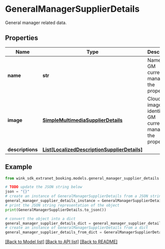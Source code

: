 # GeneralManagerSupplierDetails

General manager related data.

## Properties

Name | Type | Description | Notes
------------ | ------------- | ------------- | -------------
**name** | **str** | Name of GM currently managing the property. | 
**image** | [**SimpleMultimediaSupplierDetails**](SimpleMultimediaSupplierDetails.md) | Cloudinary image identifier of GM currently managing the property. | [optional] 
**descriptions** | [**List[LocalizedDescriptionSupplierDetails]**](LocalizedDescriptionSupplierDetails.md) |  | [optional] 

## Example

```python
from wink_sdk_extranet_booking.models.general_manager_supplier_details import GeneralManagerSupplierDetails

# TODO update the JSON string below
json = "{}"
# create an instance of GeneralManagerSupplierDetails from a JSON string
general_manager_supplier_details_instance = GeneralManagerSupplierDetails.from_json(json)
# print the JSON string representation of the object
print(GeneralManagerSupplierDetails.to_json())

# convert the object into a dict
general_manager_supplier_details_dict = general_manager_supplier_details_instance.to_dict()
# create an instance of GeneralManagerSupplierDetails from a dict
general_manager_supplier_details_from_dict = GeneralManagerSupplierDetails.from_dict(general_manager_supplier_details_dict)
```
[[Back to Model list]](../README.md#documentation-for-models) [[Back to API list]](../README.md#documentation-for-api-endpoints) [[Back to README]](../README.md)


